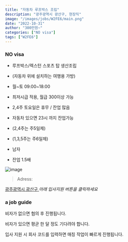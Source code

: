 ```yaml
---
title: "자동차 루프박스 조립"
description: "광주광역시 광산구, 현장직"
image: "/images/jobs/W2FE6/main.png"
date: "2022-10-31"
author: "300만원~"
categories: ["NO visa"]
tags: ["W2FE6"]
---
```


<!--### need a visa-->
### NO visa

* 루프박스/렉스턴 스포츠 탑 생산조립
* (자동차 위에 설치하는 여행용 가방)

* 월~토 09:00~18:00
* 최저시급 적용, 월급 300이상 가능
* 2,4주 토요일은 휴무 / 잔업 많음
* 자동차 있으면 23시 까지 잔업가능
* (2,4주는 주5일제)
* (1,3,5주는 주6일제)

* 남자
* 잔업 1.5배

![image](/images/jobs/W2FE6/map.png)

> Adress:
<a target="_blank" rel="noopener noreferrer" href="https://map.naver.com/v5/search/%EA%B4%91%EC%A3%BC%EA%B4%91%EC%97%AD%EC%8B%9C%20%EA%B4%91%EC%82%B0%EA%B5%AC/address/14114608.271891508,4182855.990646176,%EA%B4%91%EC%A3%BC%EA%B4%91%EC%97%AD%EC%8B%9C%20%EA%B4%91%EC%82%B0%EA%B5%AC,adm?c=14102578.1428573,4186257.9948141,11,0,0,0,dh&isCorrectAnswer=true">
    광주광역시 광산구
</a>
<!--
인력사무소
010-3941-5242	
-->
<cite>아래 입사지원 버튼을 클릭하세요</cite>

### a job guide
비자가 없으면 협의 후 진행됩니다.

비자가 있으면 평균 한 달 정도 기다려야 합니다.

입사 지원 시 회사 코드를 입력하면 매칭 작업이 빠르게 진행됩니다.